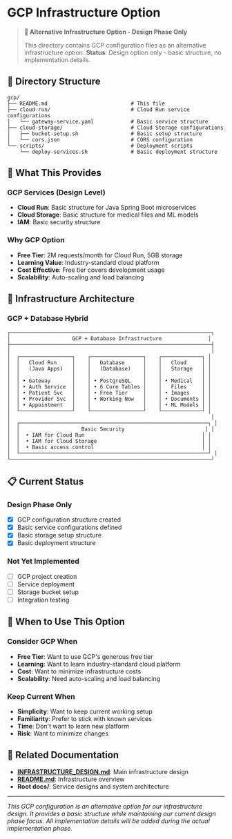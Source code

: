 # GCP Infrastructure Option

> **🎯 Alternative Infrastructure Option - Design Phase Only**
>
> This directory contains GCP configuration files as an alternative infrastructure option.
> **Status**: Design option only - basic structure, no implementation details.

## 📁 **Directory Structure**

```
gcp/
├── README.md                           # This file
├── cloud-run/                          # Cloud Run service configurations
│   └── gateway-service.yaml            # Basic service structure
├── cloud-storage/                      # Cloud Storage configurations
│   ├── bucket-setup.sh                 # Basic setup structure
│   └── cors.json                       # CORS configuration
└── scripts/                            # Deployment scripts
    └── deploy-services.sh              # Basic deployment structure
```

## 🎯 **What This Provides**

### **GCP Services (Design Level)**
- **Cloud Run**: Basic structure for Java Spring Boot microservices
- **Cloud Storage**: Basic structure for medical files and ML models
- **IAM**: Basic security structure

### **Why GCP Option**
- **Free Tier**: 2M requests/month for Cloud Run, 5GB storage
- **Learning Value**: Industry-standard cloud platform
- **Cost Effective**: Free tier covers development usage
- **Scalability**: Auto-scaling and load balancing

## 🔧 **Infrastructure Architecture**

### **GCP + Database Hybrid**
```
┌─────────────────────────────────────────────────────────────────┐
│                    GCP + Database Infrastructure               │
├─────────────────────────────────────────────────────────────────┤
│                                                                 │
│  ┌─────────────────┐    ┌─────────────────┐    ┌─────────────┐ │
│  │   Cloud Run     │    │   Database      │    │   Cloud     │ │
│  │   (Java Apps)   │    │   (Database)    │    │   Storage   │ │
│  │                 │    │                 │    │             │ │
│  │ • Gateway       │    │ • PostgreSQL    │    │ • Medical   │ │
│  │ • Auth Service  │    │ • 6 Core Tables │    │   Files     │ │
│  │ • Patient Svc   │    │ • Free Tier     │    │ • Images    │ │
│  │ • Provider Svc  │    │ • Working Now   │    │ • Documents │ │
│  │ • Appointment   │    │                 │    │ • ML Models │ │
│  └─────────────────┘    └─────────────────┘    └─────────────┘ │
│                                                                 │
│  ┌─────────────────────────────────────────────────────────────┐ │
│  │                    Basic Security                          │ │
│  │  • IAM for Cloud Run                                      │ │
│  │  • IAM for Cloud Storage                                  │ │
│  │  • Basic access control                                   │ │
│  └─────────────────────────────────────────────────────────────┘ │
└─────────────────────────────────────────────────────────────────┘
```

## 📋 **Current Status**

### **Design Phase Only**
- [x] GCP configuration structure created
- [x] Basic service configurations defined
- [x] Basic storage setup structure
- [x] Basic deployment structure

### **Not Yet Implemented**
- [ ] GCP project creation
- [ ] Service deployment
- [ ] Storage bucket setup
- [ ] Integration testing

## 🚀 **When to Use This Option**

### **Consider GCP When**
- **Free Tier**: Want to use GCP's generous free tier
- **Learning**: Want to learn industry-standard cloud platform
- **Cost**: Want to minimize infrastructure costs
- **Scalability**: Need auto-scaling and load balancing

### **Keep Current When**
- **Simplicity**: Want to keep current working setup
- **Familiarity**: Prefer to stick with known services
- **Time**: Don't want to learn new platform
- **Risk**: Want to minimize changes

## 🔗 **Related Documentation**

- **[INFRASTRUCTURE_DESIGN.md](../INFRASTRUCTURE_DESIGN.md)**: Main infrastructure design
- **[README.md](../README.md)**: Infrastructure overview
- **Root docs/**: Service designs and system architecture

---

*This GCP configuration is an alternative option for our infrastructure design. It provides a basic structure while maintaining our current design phase focus. All implementation details will be added during the actual implementation phase.*
